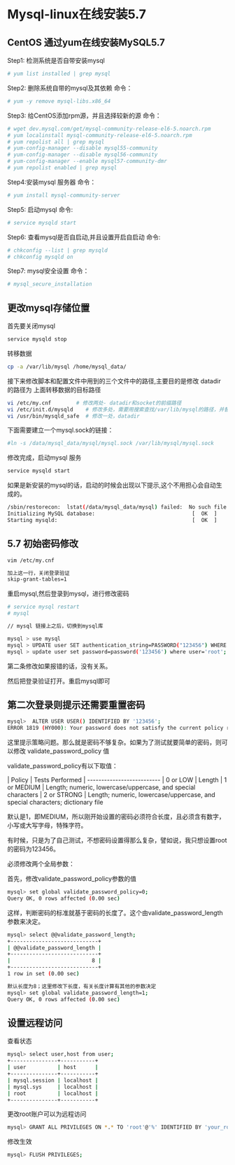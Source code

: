 # Mysql-linux在线安装5.7

## CentOS 通过yum在线安装MySQL5.7

Step1: 检测系统是否自带安装mysql

```bash
# yum list installed | grep mysql
```

Step2: 删除系统自带的mysql及其依赖
命令：
```bash
# yum -y remove mysql-libs.x86_64
```

Step3: 给CentOS添加rpm源，并且选择较新的源
命令：
```bash
# wget dev.mysql.com/get/mysql-community-release-el6-5.noarch.rpm
# yum localinstall mysql-community-release-el6-5.noarch.rpm
# yum repolist all | grep mysql
# yum-config-manager --disable mysql55-community
# yum-config-manager --disable mysql56-community
# yum-config-manager --enable mysql57-community-dmr
# yum repolist enabled | grep mysql
```

Step4:安装mysql 服务器
命令：

```bash
# yum install mysql-community-server
```

Step5: 启动mysql
命令:
```bash
# service mysqld start
```

Step6: 查看mysql是否自启动,并且设置开启自启动
命令:

```bash
# chkconfig --list | grep mysqld
# chkconfig mysqld on
```

Step7: mysql安全设置
命令：

```bash
# mysql_secure_installation
```

## 更改mysql存储位置
首先要关闭mysql

```bash
service mysqld stop
```

转移数据

```bash
cp -a /var/lib/mysql /home/mysql_data/
```

接下来修改脚本和配置文件中用到的三个文件中的路径,主要目的是修改 datadir 的路径为 上面转移数据的目标路径

```bash
vi /etc/my.cnf        # 修改两处- datadir和socket的前缀路径
vi /etc/init.d/mysqld    # 修改多处，需要用搜索查找/var/lib/mysql的路径，并替换掉
vi /usr/bin/mysqld_safe  # 修改一处，datadir
```

下面需要建立一个mysql.sock的链接：

```bash
#ln -s /data/mysql_data/mysql/mysql.sock /var/lib/mysql/mysql.sock
```

修改完成，启动mysql 服务

```bash
service mysqld start
```

如果是新安装的mysql的话，启动的时候会出现以下提示,这个不用担心会自动生成的。
```bash
/sbin/restorecon:  lstat(/data/mysql_data/mysql) failed:  No such file or directory
Initializing MySQL database:                               [  OK  ]
Starting mysqld:                                           [  OK  ]
```

## 5.7 初始密码修改
```bash
vim /etc/my.cnf

加上这一行，关闭登录验证
skip-grant-tables=1  
```

重启mysql,然后登录到mysql，进行修改密码
```bash
# service mysql restart
# mysql

// mysql 链接上之后，切换到mysql库

mysql > use mysql
mysql > UPDATE user SET authentication_string=PASSWORD("123456") WHERE user='root';   
mysql > update user set password=password('123456') where user='root'; 
```
第二条修改如果报错的话，没有关系。

然后把登录验证打开。重启mysql即可

## 第二次登录则提示还需要重置密码
```bash
mysql>  ALTER USER USER() IDENTIFIED BY '123456';
ERROR 1819 (HY000): Your password does not satisfy the current policy requirements
```
这里提示策略问题。那么就是密码不够复杂。如果为了测试就要简单的密码，则可以修改 validate_password_policy 值

validate_password_policy有以下取值：

| Policy	| Tests Performed
| --------------------------
| 0 or LOW	| Length
| 1 or MEDIUM	| Length; numeric, lowercase/uppercase, and special characters
| 2 or STRONG	| Length; numeric, lowercase/uppercase, and special characters; dictionary file

默认是1，即MEDIUM，所以刚开始设置的密码必须符合长度，且必须含有数字，小写或大写字母，特殊字符。

有时候，只是为了自己测试，不想密码设置得那么复杂，譬如说，我只想设置root的密码为123456。

必须修改两个全局参数：

首先，修改validate_password_policy参数的值

```bash
mysql> set global validate_password_policy=0;
Query OK, 0 rows affected (0.00 sec)
```
这样，判断密码的标准就基于密码的长度了。这个由validate_password_length参数来决定。

```bash
mysql> select @@validate_password_length;
+----------------------------+
| @@validate_password_length |
+----------------------------+
|                          8 |
+----------------------------+
1 row in set (0.00 sec)

默认长度为8；这里修改下长度，有关长度计算有其他的参数决定
mysql> set global validate_password_length=1;
Query OK, 0 rows affected (0.00 sec)
```

## 设置远程访问

查看状态

```bash
mysql> select user,host from user;
+---------------+-----------+
| user          | host      |
+---------------+-----------+
| mysql.session | localhost |
| mysql.sys     | localhost |
| root          | localhost |
+---------------+-----------+
```

更改root账户可以为远程访问

```bash
mysql> GRANT ALL PRIVILEGES ON *.* TO 'root'@'%' IDENTIFIED BY 'your_root_password' WITH GRANT OPTION; 
```

修改生效

```bash
mysql> FLUSH PRIVILEGES;
```




